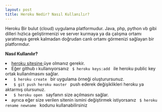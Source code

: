 ```yaml
---
layout: post
title: Heroku Nedir? Nasıl Kullanılır?
---
```




Heroku Bir bulut (cloud) uygulama platformudur. Java, php, python vb gibi dilleri hızlıca geliştirmenizi ve server kurmaya ya da çalışma ortamı yaratmaya gerek kalmadan  doğrudan canlı ortamı görmenizi sağlayan bir platformdur. 

<b> Nasıl Kullanılır? </b>

<li><a href="http://www.heroku.com/"> heroku sitesine </a> üye olmanız gerekir.</li>
<li>Eğer github ı kullanıyorsanız  <code> $ heroku keys:add </code> ile heroku public key ortak kullanılmasını sağlar.</li>
<li><code> $ heroku create </code> bir uygulama örneği oluşturursunuz. </li>
<li><code> $ git push heroku master </code> push ederek değişiklikleri heroku ya aktarmış olursunuz. </li>
<li><code> $ heroku open </code> sayfanın size açılmasını sağlar. </li>
<li> ayrıca eğer size verilen sitenin ismini değiştirmek istiyorsanız <code> $ heroku rename newname </code> kodunu kullanabilirsiniz </li>

